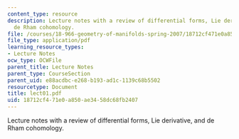 ```yaml
---
content_type: resource
description: Lecture notes with a review of differential forms, Lie derivative, and
  de Rham cohomology.
file: /courses/18-966-geometry-of-manifolds-spring-2007/18712cf471e0a850ae3458dc68fb2407_lect01.pdf
file_type: application/pdf
learning_resource_types:
- Lecture Notes
ocw_type: OCWFile
parent_title: Lecture Notes
parent_type: CourseSection
parent_uid: e88acdbc-e268-b193-ad1c-1139c68b5502
resourcetype: Document
title: lect01.pdf
uid: 18712cf4-71e0-a850-ae34-58dc68fb2407
---
```

Lecture notes with a review of differential forms, Lie derivative, and de Rham cohomology.

